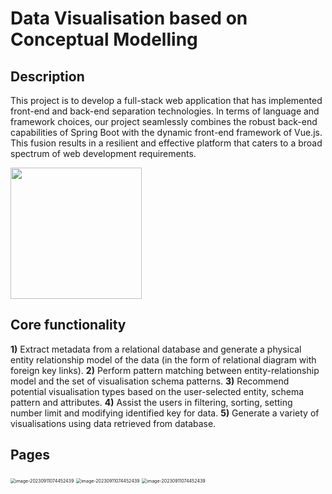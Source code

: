 # Data Visualisation based on Conceptual Modelling


## Description

This project is to develop a full-stack web application that has implemented front-end and back-end separation technologies. In terms of language and framework choices, our project seamlessly combines the robust back-end capabilities of Spring Boot with the dynamic front-end framework of Vue.js. This fusion results in a resilient and effective platform that caters to a broad spectrum of web development requirements.

 <img src="https://github.com/cjc626590597/RS2ER/assets/65157325/aa70037f-1049-4f6e-8f3d-b877e1e7eba4" width="210px" />


## Core functionality

**1)** Extract metadata from a relational database and generate a physical entity relationship model of the data (in the form of relational diagram with foreign key links).
**2)** Perform pattern matching between entity-relationship model and the set of visualisation schema patterns.
**3)** Recommend potential visualisation types based on the user-selected entity, schema pattern and attributes. 
**4)** Assist the users in filtering, sorting, setting number limit and modifying identified key for data.
**5)** Generate a variety of visualisations using data retrieved from database.

## Pages

 <img src="https://github.com/cjc626590597/RS2ER/assets/65157325/82accb94-a572-4757-a658-1561fb9f2f42" alt="image-20230911074452439" style="zoom:50%;" />
  <img src="https://github.com/cjc626590597/RS2ER/assets/65157325/37f84b79-4d48-4b72-a6c1-fe95f66bfdd3" alt="image-20230911074452439" style="zoom:50%;" />
   <img src="https://github.com/cjc626590597/RS2ER/assets/65157325/df95eea7-f38d-44e8-848c-ed6f2250340e" alt="image-20230911074452439" style="zoom:50%;" />